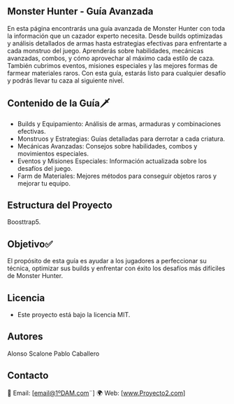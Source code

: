 ## Monster Hunter - Guía Avanzada

En esta página encontrarás una guía avanzada de Monster Hunter con toda la información que un cazador experto necesita. Desde builds optimizadas y análisis detallados de armas hasta estrategias efectivas para enfrentarte a cada monstruo del juego. Aprenderás sobre habilidades, mecánicas avanzadas, combos, y cómo aprovechar al máximo cada estilo de caza. También cubrimos eventos, misiones especiales y las mejores formas de farmear materiales raros. Con esta guía, estarás listo para cualquier desafío y podrás llevar tu caza al siguiente nivel.

## Contenido de la Guía🗡️ 
- Builds y Equipamiento: Análisis de armas, armaduras y combinaciones efectivas.
- Monstruos y Estrategias: Guías detalladas para derrotar a cada criatura.
- Mecánicas Avanzadas: Consejos sobre habilidades, combos y movimientos especiales.
- Eventos y Misiones Especiales: Información actualizada sobre los desafíos del juego.
- Farm de Materiales: Mejores métodos para conseguir objetos raros y mejorar tu equipo.

## Estructura del Proyecto
Boosttrap5.

## Objetivo✅

El propósito de esta guía es ayudar a los jugadores a perfeccionar su técnica, optimizar sus builds y enfrentar con éxito los desafíos más difíciles de Monster Hunter.

## Licencia
- Este proyecto está bajo la licencia MIT.

## Autores
Alonso Scalone 
Pablo Caballero

## Contacto

📧 Email: [email@1ºDAM.com¨] 
🌍 Web: [www.Proyecto2.com]

